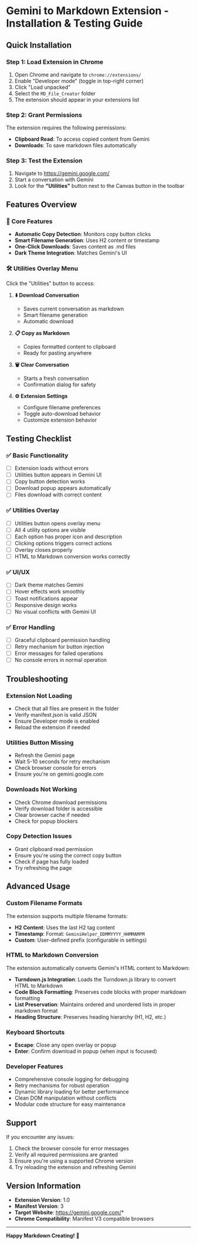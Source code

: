 # Gemini to Markdown Extension - Installation & Testing Guide

## Quick Installation

### Step 1: Load Extension in Chrome
1. Open Chrome and navigate to `chrome://extensions/`
2. Enable "Developer mode" (toggle in top-right corner)
3. Click "Load unpacked"
4. Select the `MD_File_Creator` folder
5. The extension should appear in your extensions list

### Step 2: Grant Permissions
The extension requires the following permissions:
- **Clipboard Read**: To access copied content from Gemini
- **Downloads**: To save markdown files automatically

### Step 3: Test the Extension
1. Navigate to https://gemini.google.com/
2. Start a conversation with Gemini
3. Look for the **"Utilities"** button next to the Canvas button in the toolbar

## Features Overview

### 🎯 Core Features
- **Automatic Copy Detection**: Monitors copy button clicks
- **Smart Filename Generation**: Uses H2 content or timestamp
- **One-Click Downloads**: Saves content as .md files
- **Dark Theme Integration**: Matches Gemini's UI

### 🛠️ Utilities Overlay Menu
Click the "Utilities" button to access:

1. **⬇️ Download Conversation**
   - Saves current conversation as markdown
   - Smart filename generation
   - Automatic download

2. **📋 Copy as Markdown**
   - Copies formatted content to clipboard
   - Ready for pasting anywhere

3. **🗑️ Clear Conversation**
   - Starts a fresh conversation
   - Confirmation dialog for safety

4. **⚙️ Extension Settings**
   - Configure filename preferences
   - Toggle auto-download behavior
   - Customize extension behavior

## Testing Checklist

### ✅ Basic Functionality
- [ ] Extension loads without errors
- [ ] Utilities button appears in Gemini UI
- [ ] Copy button detection works
- [ ] Download popup appears automatically
- [ ] Files download with correct content

### ✅ Utilities Overlay
- [ ] Utilities button opens overlay menu
- [ ] All 4 utility options are visible
- [ ] Each option has proper icon and description
- [ ] Clicking options triggers correct actions
- [ ] Overlay closes properly
- [ ] HTML to Markdown conversion works correctly 

### ✅ UI/UX
- [ ] Dark theme matches Gemini
- [ ] Hover effects work smoothly
- [ ] Toast notifications appear
- [ ] Responsive design works
- [ ] No visual conflicts with Gemini UI

### ✅ Error Handling
- [ ] Graceful clipboard permission handling
- [ ] Retry mechanism for button injection
- [ ] Error messages for failed operations
- [ ] No console errors in normal operation

## Troubleshooting

### Extension Not Loading
- Check that all files are present in the folder
- Verify manifest.json is valid JSON
- Ensure Developer mode is enabled
- Reload the extension if needed

### Utilities Button Missing
- Refresh the Gemini page
- Wait 5-10 seconds for retry mechanism
- Check browser console for errors
- Ensure you're on gemini.google.com

### Downloads Not Working
- Check Chrome download permissions
- Verify download folder is accessible
- Clear browser cache if needed
- Check for popup blockers

### Copy Detection Issues
- Grant clipboard read permission
- Ensure you're using the correct copy button
- Check if page has fully loaded
- Try refreshing the page

## Advanced Usage

### Custom Filename Formats
The extension supports multiple filename formats:
- **H2 Content**: Uses the last H2 tag content
- **Timestamp**: Format: `GeminiHelper_DDMMYYYY_HHMMAMPM`
- **Custom**: User-defined prefix (configurable in settings)

### HTML to Markdown Conversion
The extension automatically converts Gemini's HTML content to Markdown:
- **Turndown.js Integration**: Loads the Turndown.js library to convert HTML to Markdown
- **Code Block Formatting**: Preserves code blocks with proper markdown formatting
- **List Preservation**: Maintains ordered and unordered lists in proper markdown format
- **Heading Structure**: Preserves heading hierarchy (H1, H2, etc.)

### Keyboard Shortcuts
- **Escape**: Close any open overlay or popup
- **Enter**: Confirm download in popup (when input is focused)

### Developer Features
- Comprehensive console logging for debugging
- Retry mechanisms for robust operation
- Dynamic library loading for better performance
- Clean DOM manipulation without conflicts
- Modular code structure for easy maintenance

## Support

If you encounter any issues:
1. Check the browser console for error messages
2. Verify all required permissions are granted
3. Ensure you're using a supported Chrome version
4. Try reloading the extension and refreshing Gemini

## Version Information
- **Extension Version**: 1.0
- **Manifest Version**: 3
- **Target Website**: https://gemini.google.com/*
- **Chrome Compatibility**: Manifest V3 compatible browsers

---

**Happy Markdown Creating! 🚀**
